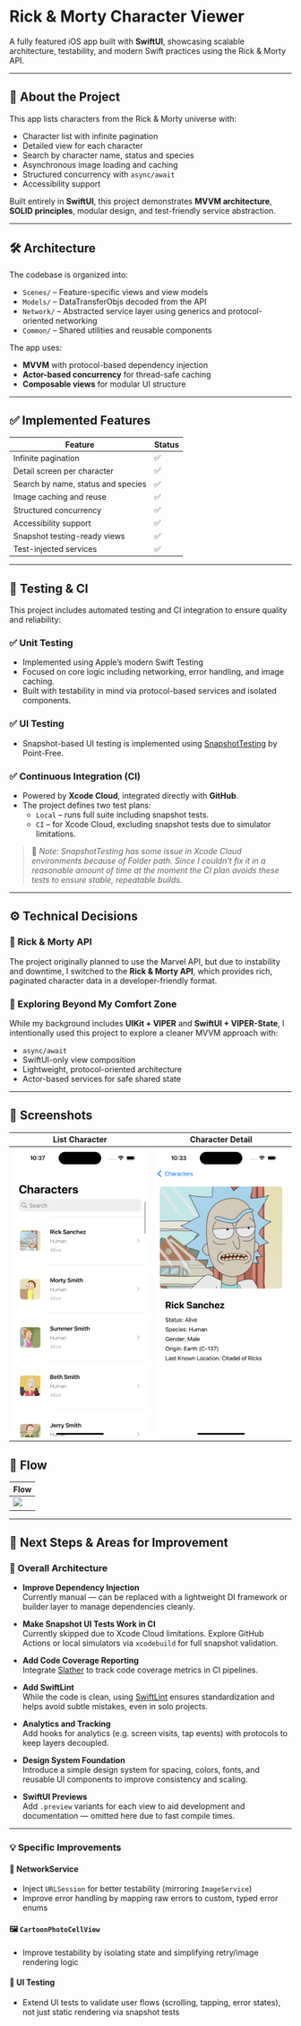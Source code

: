 # Rick & Morty Character Viewer

A fully featured iOS app built with **SwiftUI**, showcasing scalable architecture, testability, and modern Swift practices using the Rick & Morty API.

---

## 🧠 About the Project

This app lists characters from the Rick & Morty universe with:

- Character list with infinite pagination
- Detailed view for each character
- Search by character name, status and species
- Asynchronous image loading and caching
- Structured concurrency with `async/await`
- Accessibility support

Built entirely in **SwiftUI**, this project demonstrates **MVVM architecture**, **SOLID principles**, modular design, and test-friendly service abstraction.

---

## 🛠 Architecture

The codebase is organized into:

- `Scenes/` – Feature-specific views and view models
- `Models/` – DataTransferObjs decoded from the API
- `Network/` – Abstracted service layer using generics and protocol-oriented networking
- `Common/` – Shared utilities and reusable components

The app uses:

- **MVVM** with protocol-based dependency injection
- **Actor-based concurrency** for thread-safe caching
- **Composable views** for modular UI structure

---

## ✅ Implemented Features

| Feature                            | Status |
| ---------------------------------- | ------ |
| Infinite pagination                | ✅      |
| Detail screen per character        | ✅      |
| Search by name, status and species | ✅      |
| Image caching and reuse            | ✅      |
| Structured concurrency             | ✅      |
| Accessibility support              | ✅      |
| Snapshot testing-ready views       | ✅      |
| Test-injected services             | ✅      |

---

## 🧪 Testing & CI

This project includes automated testing and CI integration to ensure quality and reliability:

### ✅ Unit Testing

- Implemented using Apple’s modern Swift Testing
- Focused on core logic including networking, error handling, and image caching.
- Built with testability in mind via protocol-based services and isolated components.

### ✅ UI Testing

- Snapshot-based UI testing is implemented using [SnapshotTesting](https://github.com/pointfreeco/swift-snapshot-testing) by Point-Free.

### ✅ Continuous Integration (CI)

- Powered by **Xcode Cloud**, integrated directly with **GitHub**.
- The project defines two test plans:
  - `Local` – runs full suite including snapshot tests.
  - `CI` – for Xcode Cloud, excluding snapshot tests due to simulator limitations.

> 📌 *Note: SnapshotTesting has some issue in Xcode Cloud environments because of Folder path. Since I couldn't fix it in a reasonable amount of time at the moment the CI plan avoids these tests to ensure stable, repeatable builds.*


---

## ⚙️ Technical Decisions

### 🧩 Rick & Morty API

The project originally planned to use the Marvel API, but due to instability and downtime, I switched to the **Rick & Morty API**, which provides rich, paginated character data in a developer-friendly format.

### 🧠 Exploring Beyond My Comfort Zone

While my background includes **UIKit + VIPER** and **SwiftUI + VIPER-State**, I intentionally used this project to explore a cleaner MVVM approach with:

- `async/await`
- SwiftUI-only view composition
- Lightweight, protocol-oriented architecture
- Actor-based services for safe shared state

---

## 📸 Screenshots

| List Character | Character Detail |
| ------ | ------ |
|<img src="Screenshots/CharacterList.png" width="250" />|<img src="Screenshots/CharcaterDetail.png" width="250" />|

## 🌊 Flow
| Flow |
| ------ |
|![](Screenshots/Flow.gif)|

---

##  🔧 Next Steps & Areas for Improvement

### 🧱 Overall Architecture

- **Improve Dependency Injection**  
  Currently manual — can be replaced with a lightweight DI framework or builder layer to manage dependencies cleanly.

- **Make Snapshot UI Tests Work in CI**  
  Currently skipped due to Xcode Cloud limitations. Explore GitHub Actions or local simulators via `xcodebuild` for full snapshot validation.

- **Add Code Coverage Reporting**  
  Integrate [Slather](https://github.com/SlatherOrg/slather) to track code coverage metrics in CI pipelines.

- **Add SwiftLint**  
  While the code is clean, using [SwiftLint](https://github.com/realm/SwiftLint) ensures standardization and helps avoid subtle mistakes, even in solo projects.

- **Analytics and Tracking**  
  Add hooks for analytics (e.g. screen visits, tap events) with protocols to keep layers decoupled.

- **Design System Foundation**  
  Introduce a simple design system for spacing, colors, fonts, and reusable UI components to improve consistency and scaling.

- **SwiftUI Previews**  
  Add `.preview` variants for each view to aid development and documentation — omitted here due to fast compile times.

---

### 💡 Specific Improvements

#### 📡 NetworkService

- Inject `URLSession` for better testability (mirroring `ImageService`)
- Improve error handling by mapping raw errors to custom, typed error enums

#### 🖼️ `CartoonPhotoCellView`

- Improve testability by isolating state and simplifying retry/image rendering logic

#### 🧪 UI Testing

- Extend UI tests to validate user flows (scrolling, tapping, error states), not just static rendering via snapshot tests
